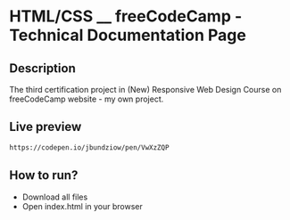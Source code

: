 # HTML/CSS \_\_ freeCodeCamp - Technical Documentation Page

## Description

The third certification project in (New) Responsive Web Design Course on freeCodeCamp website - my own project.

## Live preview

```sh
https://codepen.io/jbundziow/pen/VwXzZQP
```

## How to run?

- Download all files
- Open index.html in your browser
